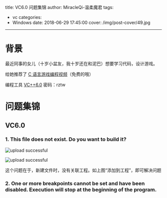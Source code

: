 title: VC6.0 问题集锦
author: MiracleQi-温柔魔君
tags:
  - vc
categories:
  - Windows
date: 2018-06-29 17:45:00
cover: /img/post-cover/49.jpg
---
# 背景

最近同事的女儿（十岁小盆友，我十岁还在和泥巴）想要学习代码，设计游戏。

给她推荐了 [C 语言游戏编程视频](#http://study.163.com/course/courseMain.htm?courseId=1004489035)（免费的哦） 

编程工具 [VC++6.0](#https://pan.baidu.com/s/1rWFiXsCKrZTUjtF5Q4o3LQ)  密码：rztw

# 问题集锦

## VC6.0

### 1. This file does not exist. Do you want to build it?

![upload successful](/images/pasted-31.png)

![upload successful](/images/pasted-32.png)

这个问题在于，新建文件时，没有关联工程。如上图“添加到工程”，即可解决问题

### 2. One or more breakpoints cannot be set and have been disabled.  Execution will stop at the beginning of the program.